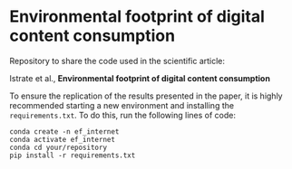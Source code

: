 # Environmental footprint of digital content consumption

Repository to share the code used in the scientific article:

Istrate et al., **Environmental footprint of digital content consumption**

To ensure the replication of the results presented in the paper, it is highly recommended starting a new environment and installing the `requirements.txt`. To do this, run the following lines of code:

```
conda create -n ef_internet
conda activate ef_internet
conda cd your/repository
pip install -r requirements.txt
```
